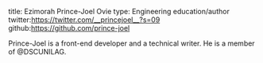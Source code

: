 
title: Ezimorah Prince-Joel Ovie
type: Engineering education/author
twitter:https://twitter.com/__princejoel__?s=09
github:https://github.com/prince-joel

Prince-Joel is a front-end developer and a technical writer. He is a member of @DSCUNILAG.
